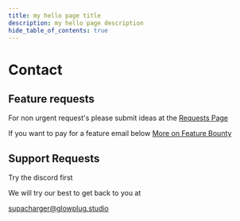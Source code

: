```yaml
---
title: my hello page title
description: my hello page description
hide_table_of_contents: true
---
```


# Contact

## Feature requests

For non urgent request's please submit ideas at the [Requests Page](https://app.loopedin.io/supacharger/ideas)

If you want to pay for a feature email below [More on Feature Bounty](product/feature-bounty)

## Support Requests

Try the discord first

We will try our best to get back to you at

<a href="mailto:supacharger@glopwlug.studio">supacharger@glowplug.studio</a>

